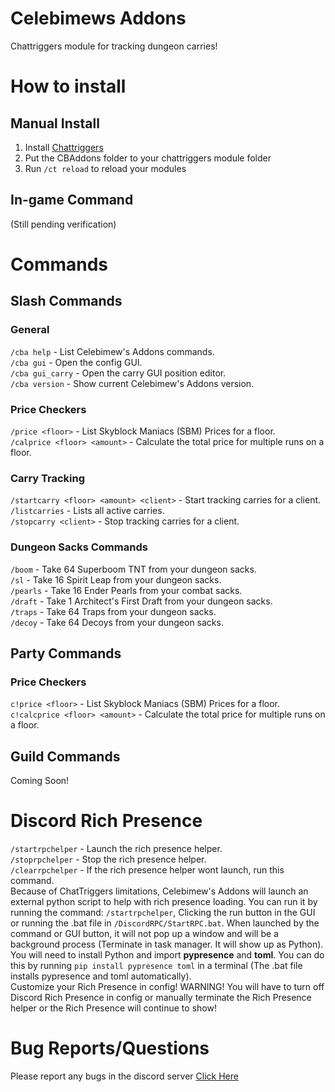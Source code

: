 # Celebimews Addons
Chattriggers module for tracking dungeon carries!
# How to install
## Manual Install
1. Install [Chattriggers](https://chattriggers.com/)
2. Put the CBAddons folder to your chattriggers module folder
3. Run `/ct reload` to reload your modules
## In-game Command
(Still pending verification)
# Commands
## Slash Commands
### General
`/cba help` - List Celebimew's Addons commands.<br>
`/cba gui` - Open the config GUI.<br>
`/cba gui_carry` - Open the carry GUI position editor.<br>
`/cba version` - Show current Celebimew's Addons version.<br>
### Price Checkers
`/price <floor>` - List Skyblock Maniacs (SBM) Prices for a floor.<br>
`/calprice <floor> <amount>` - Calculate the total price for multiple runs on a floor.<br>
### Carry Tracking
`/startcarry <floor> <amount> <client>` - Start tracking carries for a client.<br>
`/listcarries` - Lists all active carries.<br>
`/stopcarry <client>` - Stop tracking carries for a client.<br>
### Dungeon Sacks Commands
`/boom` - Take 64 Superboom TNT from your dungeon sacks.<br>
`/sl` - Take 16 Spirit Leap from your dungeon sacks.<br>
`/pearls` - Take 16 Ender Pearls from your combat sacks.<br>
`/draft` - Take 1 Architect's First Draft from your dungeon sacks.<br>
`/traps` - Take 64 Traps from your dungeon sacks.<br>
`/decoy` - Take 64 Decoys from your dungeon sacks.<br>
## Party Commands
### Price Checkers
`c!price <floor>` - List Skyblock Maniacs (SBM) Prices for a floor.<br>
`c!calcprice <floor> <amount>` - Calculate the total price for multiple runs on a floor.<br>
## Guild Commands
Coming Soon!
# Discord Rich Presence
`/startrpchelper` - Launch the rich presence helper.<br>
`/stoprpchelper` - Stop the rich presence helper.<br>
`/clearrpchelper` - If the rich presence helper wont launch, run this command.<br>
Because of ChatTriggers limitations, Celebimew's Addons will launch an external python script to help with rich presence loading. You can run it by running the command: `/startrpchelper`, Clicking the run button in the GUI or running the .bat file in `/DiscordRPC/StartRPC.bat`. When launched by the command or GUI button, it will not pop up a window and will be a background process (Terminate in task manager. It will show up as Python). You will need to install Python and import **pypresence** and **toml**. You can do this by running `pip install pypresence toml` in a terminal (The .bat file installs pypresence and toml automatically).<br>
Customize your Rich Presence in config!
WARNING! You will have to turn off Discord Rich Presence in config or manually terminate the Rich Presence helper or the Rich Presence will continue to show!
# Bug Reports/Questions
Please report any bugs in the discord server [Click Here](https://discord.gg/FkJA5Hf7we)
